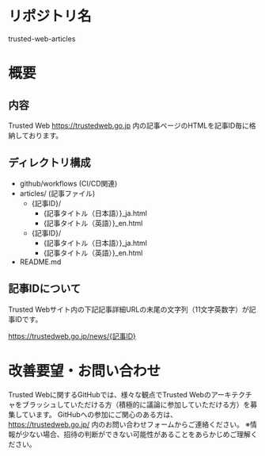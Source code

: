 # リポジトリ名
trusted-web-articles

# 概要
## 内容
Trusted Web https://trustedweb.go.jp 内の記事ページのHTMLを記事ID毎に格納しております。

## ディレクトリ構成
- github/workflows (CI/CD関連)
- articles/ (記事ファイル)
    - {記事ID}/
        - {記事タイトル（日本語）}_ja.html
        - {記事タイトル（英語）}_en.html
    - {記事ID}/
        - {記事タイトル（日本語）}_ja.html
        - {記事タイトル（英語）}_en.html
- README.md
        
## 記事IDについて
Trusted Webサイト内の下記記事詳細URLの末尾の文字列（11文字英数字）が記事IDです。

https://trustedweb.go.jp/news/{記事ID}

# 改善要望・お問い合わせ
Trusted Webに関するGitHubでは、様々な観点でTrusted Webのアーキテクチャをブラッシュしていただける方（積極的に議論に参加していただける方）を募集しています。
GitHubへの参加にご関心のある方は、https://trustedweb.go.jp/ 内のお問い合わせフォームからご連絡ください。
※情報が少ない場合、招待の判断ができない可能性があることをあらかじめご理解ください。
